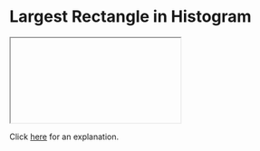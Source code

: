 # Largest Rectangle in Histogram 

<iframe></iframe>

Click [here](Explanation.md) for an explanation.

